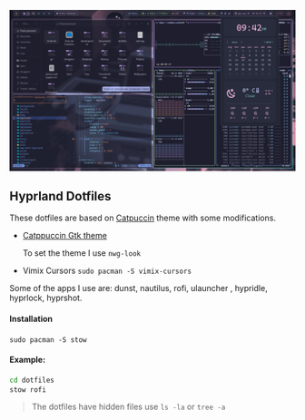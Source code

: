 ![Hyprland](images/ss1.png)


## Hyprland Dotfiles

These dotfiles are based on [Catpuccin](https://catppuccin.com/) theme with some modifications.

- [Catppuccin Gtk theme](https://github.com/catppuccin/gtk/releases)

   To set the theme I use ```nwg-look```

- Vimix Cursors ```sudo pacman -S vimix-cursors```



Some of the apps I use are: dunst, nautilus, rofi, ulauncher , hypridle, hyprlock, hyprshot.



#### Installation

```sudo pacman -S stow```

#### Example:
```bash
cd dotfiles
stow rofi
```

>The dotfiles have hidden files use ``ls -la`` or ```tree -a```


